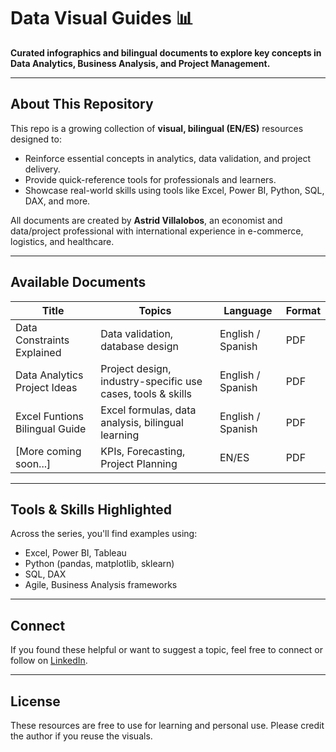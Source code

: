 # Data Visual Guides 📊  
**Curated infographics and bilingual documents to explore key concepts in Data Analytics, Business Analysis, and Project Management.**

---

## About This Repository

This repo is a growing collection of **visual, bilingual (EN/ES)** resources designed to:
- Reinforce essential concepts in analytics, data validation, and project delivery.
- Provide quick-reference tools for professionals and learners.
- Showcase real-world skills using tools like Excel, Power BI, Python, SQL, DAX, and more.

All documents are created by **Astrid Villalobos**, an economist and data/project professional with international experience in e-commerce, logistics, and healthcare.

---

## Available Documents

| Title | Topics | Language | Format |
|-------|--------|----------|--------|
| Data Constraints Explained | Data validation, database design | English / Spanish | PDF |
| Data Analytics Project Ideas | Project design, industry-specific use cases, tools & skills | English / Spanish | PDF |
| Excel Funtions Bilingual Guide | Excel formulas, data analysis, bilingual learning | English / Spanish | PDF |
| [More coming soon...] | KPIs, Forecasting, Project Planning | EN/ES | PDF |

---

## Tools & Skills Highlighted

Across the series, you'll find examples using:
- Excel, Power BI, Tableau
- Python (pandas, matplotlib, sklearn)
- SQL, DAX
- Agile, Business Analysis frameworks

---

## Connect

If you found these helpful or want to suggest a topic, feel free to connect or follow on [LinkedIn](https://www.linkedin.com/in/astridvillalobos).

---

## License

These resources are free to use for learning and personal use. Please credit the author if you reuse the visuals.


